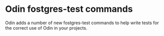 # Odin fostgres-test commands

Odin adds a number of new fostgres-test commands to help write tests for the correct use of Odin in your projects.

